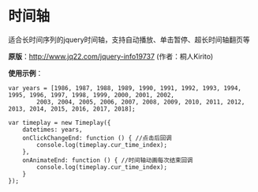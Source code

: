 # 时间轴
适合长时间序列的jquery时间轴，支持自动播放、单击暂停、超长时间轴翻页等

**原版**：http://www.jq22.com/jquery-info19737 (作者：桐人Kirito)


**使用示例**：
```
var years = [1986, 1987, 1988, 1989, 1990, 1991, 1992, 1993, 1994, 1995, 1996, 1997, 1998, 1999, 2000, 2001, 2002,
        2003, 2004, 2005, 2006, 2007, 2008, 2009, 2010, 2011, 2012, 2013, 2014, 2015, 2016, 2017, 2018];

var timeplay = new Timeplay({
    datetimes: years,
    onClickChangeEnd: function () { //点击后回调
        console.log(timeplay.cur_time_index);
    },
    onAnimateEnd: function () { //时间轴动画每次结束回调
        console.log(timeplay.cur_time_index);
    }
});
```

